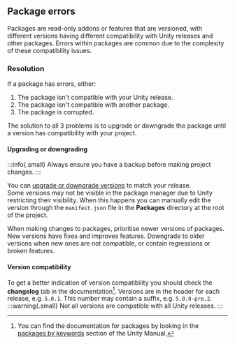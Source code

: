 ## Package errors

Packages are read-only addons or features that are versioned, with different versions having different compatibility with Unity releases and other packages. Errors within packages are common due to the complexity of these compatibility issues.

### Resolution
If a package has errors, either:
1. The package isn't compatible with your Unity release.
2. The package isn't compatible with another package.
3. The package is corrupted.

The solution to all 3 problems is to upgrade or downgrade the package until a version has compatibility with your project.

#### Upgrading or downgrading
:::info{.small}
Always ensure you have a backup before making project changes.
:::

You can [upgrade or downgrade versions](https://docs.unity3d.com/Manual/upm-ui-update.html) to match your release.  
Some versions may not be visible in the package manager due to Unity restricting their visibility. When this happens you can manually edit the version through the `manifest.json` file in the **Packages** directory at the root of the project.  

When making changes to packages, prioritise newer versions of packages. New versions have fixes and improves features. Downgrade to older versions when new ones are not compatible, or contain regressions or broken features.

#### Version compatibility
To get a better indication of version compatibility you should check the **changelog** tab in the documentation[^1]. Versions are in the header for each release, e.g. `5.0.1`. This number may contain a suffix, e.g. `5.0.0-pre.2`.  
:::warning{.small}
Not all versions are compatible with all Unity releases.
:::

[^1]: You can find the documentation for packages by looking in the [packages by keywords](https://docs.unity3d.com/Manual/pack-keys.html) section of the Unity Manual.